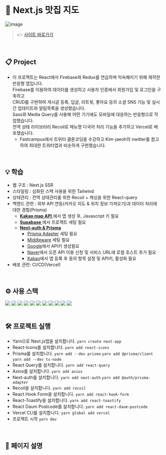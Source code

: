 # 🍳 Next.js 맛집 지도

![image](https://github.com/SeoeunCho/react-twitter/blob/main/src/preview/react-twitter_preview.gif)

> 👉 [사이트 바로가기](https://next-eatmap-five.vercel.app/)<br />

<br />

## 📋 Project

- 이 프로젝트는 React에서 Firebase와 Redux를 연습하며 익숙해지기 위해 제작한 반응형 앱입니다.<br />
  Firebase를 이용하여 데이터를 생성하고 사용자 인증에서 회원가입 및 로그인을 구축하고<br />
  CRUD를 구현하여 게시글 등록, 답글, 리트윗, 좋아요 등의 소셜 SNS 기능 및 실시간 업데이트와 알림목록을 생성했습니다.<br />
  Sass와 Media Query를 사용해 어떤 기기에도 모바일에 대응하는 반응형으로 작업했습니다.<br />
  전역 상태 라이브러리 Recoil로 메뉴명 다국어 처리 기능을 추가하고 Vercel로 배포했습니다.
  - Fastcampus에서 트위터 클론코딩을 수강하고 Kim-jaeoh의 nwitter를 참고하여 최대한 트위터앱과 비슷하게 구현했습니다.

<br />

## 💡 학습

- 웹 구조 : Next.js SSR
- 스타일링 : 심화된 스택 사용을 위한 Tailwind
- 상태관리 : 전역 상태관리를 위한 Recoil + 캐싱을 위한 React-query
- 백엔드 관련 : 외부 API 연동(카카오 지도 & 위치 정보 가져오기)과 데이터 처리에 대한 경험(Prisma)
  - [ **Kakao map API** ](https://developers.kakao.com/)에서 앱 생성 후, Javascript 키 필요
  - [ **Supabase** ](https://supabase.com/)에서 프로젝트 세팅 필요
  - [ **Next-auth & Prisma** ](https://authjs.dev/reference/adapter/prisma)
    - [Prisma Adapter](https://authjs.dev/reference/adapter/prisma) 세팅 필요
    - [Middleware](https://next-auth.js.org/configuration/nextjs#middleware) 세팅 필요
    - [Google](https://console.developers.google.com/apis/credentials)에서 API키 생성필요
    - [Naver](https://developers.naver.com/main/)에서 오픈 API 이용 신청 및 서비스 URL에 로컬 호스트 추가 필요
    - [Kakao](https://developers.kakao.com/)에서 앱 등록 후 동의 항목 설정 및 API키, 활성화 필요
- 배포 관련: CI/CD(Vercel)

<br />

## ⚙️ 사용 스택

<div>
  <img src="https://img.shields.io/badge/Next.js-000000?style=flat&logo=Next.js&logoColor=white" />
  <img src="https://img.shields.io/badge/TypeScript-3178C6?style=flat&logo=TypeScript&logoColor=white" />
  <img src="https://img.shields.io/badge/Tailwind-06B6D4?style=flat&logo=tailwindcss&logoColor=white" />
  <img src="https://img.shields.io/badge/Prisma-2D3748?style=flat&logo=prisma&logoColor=white" />
  <img src="https://img.shields.io/badge/Supabase-3FCF8E?style=flat&logo=supabase&logoColor=white" />
  <img src="https://img.shields.io/badge/React Hook Form-EC5990?style=flat&logo=reacthookform&logoColor=white" />
  <img src="https://img.shields.io/badge/React Query-FF4154?style=flat&logo=reactquery&logoColor=white" />
  <img src="https://img.shields.io/badge/Recoil-3578E5?style=flat&logo=Recoil&logoColor=white" />
  <img src="https://img.shields.io/badge/Kakao map API-FFCD00?style=flat&logo=kakao&logoColor=white" />
<!--   <img src="https://img.shields.io/badge/GoDaddy-1BDBDB?style=flat&logo=godaddy&logoColor=white" /> -->
  <img src="https://img.shields.io/badge/Google Analytics-E37400?style=flat&logo=googleanalytics&logoColor=white" />
  <img src="https://img.shields.io/badge/Vercel-000000?style=flat&logo=vercel&logoColor=white" />
</div>

<br />

## 🛠️ 프로젝트 실행

- Yarn으로 Next.js앱을 설치합니다. `yarn create next-app`
- React-Icons를 설치합니다. `yarn add react-icons`
- Prisma를 설치합니다. `yarn add --dev prisma` `yarn add @prisma/client` `yarn add --dev ts-node`
- React Query를 설치합니다. `yarn add react-query`
- Axios를 설치합니다. `yarn add axios`
- Next-auth를 설치합니다. `yarn add next-auth` `yarn add @auth/prisma-adapter`
- Recoil을 설치합니다. `yarn add recoil`
- React Hook Form을 설치합니다. `yarn add react-hook-form`
- React-Toastify을 설치합니다. `yarn add react-toastify`
- React Daum Postcode를 설치합니다. `yarn add react-daum-postcode`
- Vercel CLI를 설치합니다. `yarn global add vercel`
- 프로젝트 시작 `yarn dev`

<!-- supabase pw: mVOa4tdlt8lkIrcF -->

<br />

## 🔑 페이지 설명

<!--
<details>
<summary>회원가입/로그인</summary>
<div markdown="1">

- 회원가입/로그인
  - 토글 버튼으로 회원가입/로그인 화면 전환
  - 아이디·비밀번호 중복확인 및 유효성 체크
  - 일반 이메일 형식 뿐만 아니라 구글·깃허브 계정으로도 로그인 가능
  - 사이트에 들어왔을 때 유저의 상태 변화 추적 가능
    - 로그인, 로그아웃, 어플리케이션 초기화(새로고침 or 재시작) 시 변화 추적
</div>
</details>

<details>
<summary>홈</summary>
<div markdown="2">

- 실시간 업데이트
- 트윗 작성
  - 홈이 아닌 다른 페이지에서도 트윗할 수 있도록 왼쪽 메뉴바에 트윗하기 버튼 추가
  - 이미지 추가 및 삭제 기능
  - 이모지 입력 기능
  - 해쉬태그 입력 기능
  - 트윗 수정·삭제
- 왼쪽 사이드 메뉴
  - 홈, 탐색하기, 알림, 북마크, 프로필 메뉴로 이동
  - 홈이 아닌 다른 페이지에서도 트윗할 수 있도록 왼쪽메뉴바에 트윗하기 버튼 추가
  - 유저 정보 확인 및 로그아웃 기능
- 오른쪽 사이드 메뉴
  - 트윗·유저 검색 기능
  - 본인 제외한 유저 목록 조회 및 팔로우 추천(팔로우, 언팔로우 기능)
- 반응형 액션 (답글, 리트윗, 좋아요, 북마크)
</div>
</details>

<details>
<summary>탐색하기</summary>
<div markdown="3">

※ '탐색하기'에서의 대부분 기능들은 '홈'과 같으며 반복되는 코드들을 하나의 컴포넌트로 묶어 재사용할 수 있게 했습니다.

- 검색창 및 트윗·사용자 탭
  - 반응형 액션 (답글, 리트윗, 좋아요, 북마크)
  - 유저 목록 조회 및 팔로우, 언팔로우 가능
</div>
</details>

<details>
<summary>알림/북마크</summary>
<div markdown="4">

- 알림 리트윗/답글/팔로우 탭
  - 누군가가 트윗에 리트윗·답글을 하면 실시간 알림 생성
  - 트윗 링크 및 리트윗·답글한 유저의 프로필 정보 링크로 이동 가능
  - 팔로우한 유저의 프로필 정보 링크로 이동 가능

- 북마크 트윗/답글 탭
  - 북마크한 트윗·답글 목록 조회 및 취소 시 실시간 반영
</div>
</details>

<details>
<summary>프로필</summary>
<div markdown="5">

- 헤더에 트윗한 개수 표시 및 로그아웃 가능
- '프로필 수정', '북마크' 탭은 본인 프로필에서만 노출 됨
- '한국어/English' 버튼으로 언어 변경 가능
- '프로필 수정' 클릭 시 모달창이 활성화 되어 배경·프로필 이미지, 닉네임·자기소개 추가/변경/삭제 가능
- 가입일과 팔로잉, 팔로워 숫자 확인

</div>
</details>-->

<!-- ## 🖥️ Screenshots -->
<!-- <p>
  <img src="./README/1.png"  width="47%" />
  <img src="./README/2.png" width="47%" />
  <img src="./README/3.png"  width="47%" />
  <img src="./README/4.png" width="47%" />
  <img src="./README/5.png"  width="47%" />
</p> -->
